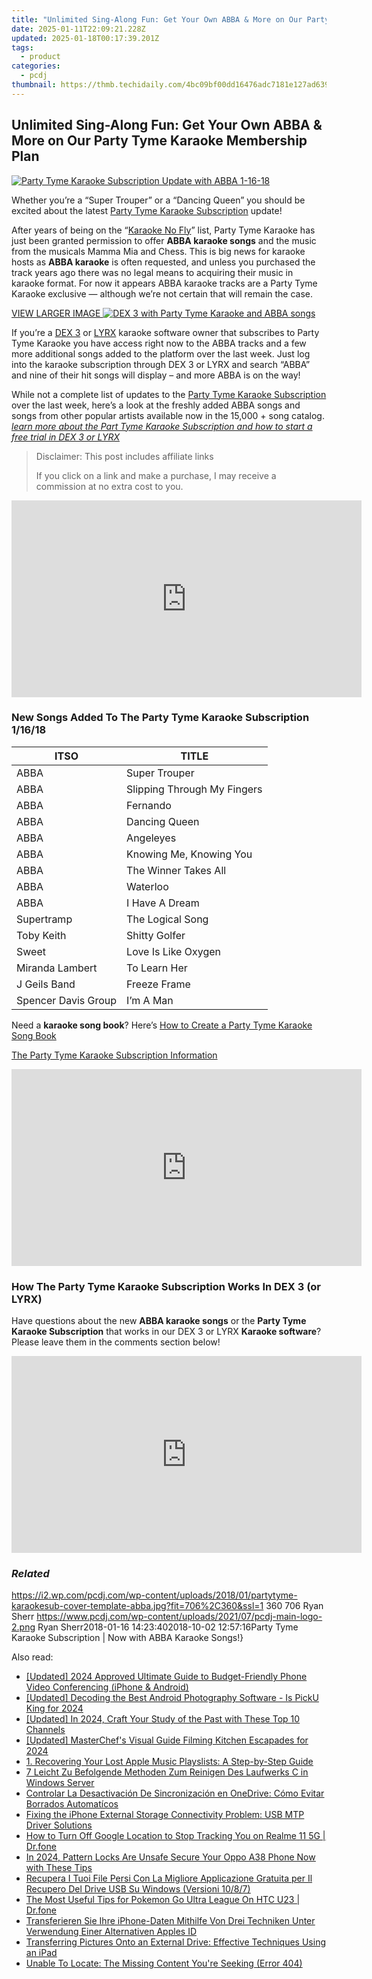 ```yaml
---
title: "Unlimited Sing-Along Fun: Get Your Own ABBA & More on Our Party Tyme Karaoke Membership Plan"
date: 2025-01-11T22:09:21.228Z
updated: 2025-01-18T00:17:39.201Z
tags:
  - product
categories:
  - pcdj
thumbnail: https://thmb.techidaily.com/4bc09bf00dd16476adc7181e127ad6390edb7499dd05b4708d5bc6f8d46016ec.png
---
```


## Unlimited Sing-Along Fun: Get Your Own ABBA & More on Our Party Tyme Karaoke Membership Plan

[![Party Tyme Karaoke Subscription Update with ABBA 1-16-18](https://i2.wp.com/pcdj.com/wp-content/uploads/2018/01/partytyme-karaokesub-cover-template-abba.jpg?resize=706%2C321&ssl=1)](https://i2.wp.com/pcdj.com/wp-content/uploads/2018/01/partytyme-karaokesub-cover-template-abba.jpg?fit=706%2C360&ssl=1 "Party Tyme Karaoke Subscription Update with ABBA 1-16-18")

Whether you’re a “Super Trouper” or a “Dancing Queen” you should be excited about the latest [Party Tyme Karaoke Subscription](https://tools.techidaily.com/pcdj/products/) update!

After years of being on the “[Karaoke No Fly](https://tools.techidaily.com/pcdj/products/)” list, Party Tyme Karaoke has just been granted permission to offer **ABBA karaoke songs** and the music from the musicals Mamma Mia and Chess. This is big news for karaoke hosts as **ABBA karaoke** is often requested, and unless you purchased the track years ago there was no legal means to acquiring their music in karaoke format. For now it appears ABBA karaoke tracks are a Party Tyme Karaoke exclusive — although we’re not certain that will remain the case.

[VIEW LARGER IMAGE ![DEX 3 with Party Tyme Karaoke and ABBA songs](https://i2.wp.com/pcdj.com/wp-content/uploads/2018/01/dex3-w-abbasongs.jpg?fit=300%2C169&ssl=1 "DEX 3 with Party Tyme Karaoke and ABBA songs")](https://i2.wp.com/pcdj.com/wp-content/uploads/2018/01/dex3-w-abbasongs.jpg?fit=1030%2C579&ssl=1)

If you’re a [DEX 3](https://tools.techidaily.com/pcdj/products/) or [LYRX](http://www.lyrxkaraoke.com/) karaoke software owner that subscribes to Party Tyme Karaoke you have access right now to the ABBA tracks and a few more additional songs added to the platform over the last week. Just log into the karaoke subscription through DEX 3 or LYRX and search “ABBA” and nine of their hit songs will display – and more ABBA is on the way!

While not a complete list of updates to the [Party Tyme Karaoke Subscription](https://tools.techidaily.com/pcdj/products/) over the last week, here’s a look at the freshly added ABBA songs and songs from other popular artists available now in the 15,000 + song catalog. _[learn more about the Part Tyme Karaoke Subscription and how to start a free trial in DEX 3 or LYRX](https://tools.techidaily.com/pcdj/products/)_ 

>  Disclaimer: This post includes affiliate links
>
>  If you click on a link and make a purchase, I may receive a commission at no extra cost to you.
>

<!-- affiliate ads begin -->
<iframe width="560" height="315" src="https://www.youtube.com/embed/U_aNKnMTPjo?si=Og_mEt7NP3Fbsg2n" title="YouTube video player" frameborder="0" allow="accelerometer; autoplay; clipboard-write; encrypted-media; gyroscope; picture-in-picture; web-share" referrerpolicy="strict-origin-when-cross-origin" allowfullscreen></iframe>
<!-- affiliate ads end -->

### New Songs Added To The Party Tyme Karaoke Subscription 1/16/18

| ITSO                | TITLE                       |
| ------------------- | --------------------------- |
| ABBA                | Super Trouper               |
| ABBA                | Slipping Through My Fingers |
| ABBA                | Fernando                    |
| ABBA                | Dancing Queen               |
| ABBA                | Angeleyes                   |
| ABBA                | Knowing Me, Knowing You     |
| ABBA                | The Winner Takes All        |
| ABBA                | Waterloo                    |
| ABBA                | I Have A Dream              |
| Supertramp          | The Logical Song            |
| Toby Keith          | Shitty Golfer               |
| Sweet               | Love Is Like Oxygen         |
| Miranda Lambert     | To Learn Her                |
| J Geils Band        | Freeze Frame                |
| Spencer Davis Group | I’m A Man                   |

Need a **karaoke song book**? Here’s [How to Create a Party Tyme Karaoke Song Book](https://tools.techidaily.com/pcdj/products/)

[The Party Tyme Karaoke Subscription Information](https://tools.techidaily.com/pcdj/products/)

<!-- affiliate ads begin -->
<iframe width="560" height="315" src="https://www.youtube.com/embed/ZblaBc-v2vs?si=CKW1gJwXQT2vZJYo" title="YouTube video player" frameborder="0" allow="accelerometer; autoplay; clipboard-write; encrypted-media; gyroscope; picture-in-picture; web-share" referrerpolicy="strict-origin-when-cross-origin" allowfullscreen></iframe>
<!-- affiliate ads end -->

### How The Party Tyme Karaoke Subscription Works In DEX 3 (or LYRX)

Have questions about the new **ABBA karaoke songs** or the **Party Tyme Karaoke Subscription** that works in our DEX 3 or LYRX **Karaoke software**? Please leave them in the comments section below!

<!-- affiliate ads begin -->
<iframe width="560" height="315" src="https://www.youtube.com/embed/3UyJuZYzjt0?si=W87GeyzVKVORAk7S" title="YouTube video player" frameborder="0" allow="accelerometer; autoplay; clipboard-write; encrypted-media; gyroscope; picture-in-picture; web-share" referrerpolicy="strict-origin-when-cross-origin" allowfullscreen></iframe>
<!-- affiliate ads end -->

### _Related_

https://i2.wp.com/pcdj.com/wp-content/uploads/2018/01/partytyme-karaokesub-cover-template-abba.jpg?fit=706%2C360&ssl=1 360 706 Ryan Sherr https://www.pcdj.com/wp-content/uploads/2021/07/pcdj-main-logo-2.png Ryan Sherr2018-01-16 14:23:402018-10-02 12:57:16Party Tyme Karaoke Subscription | Now with ABBA Karaoke Songs!}

<ins class="adsbygoogle"
     style="display:block"
     data-ad-format="autorelaxed"
     data-ad-client="ca-pub-7571918770474297"
     data-ad-slot="1223367746"></ins>

<ins class="adsbygoogle"
     style="display:block"
     data-ad-client="ca-pub-7571918770474297"
     data-ad-slot="8358498916"
     data-ad-format="auto"
     data-full-width-responsive="true"></ins>

<span class="atpl-alsoreadstyle">Also read:</span>
<div><ul>
<li><a href="https://digital-screen-recording.techidaily.com/updated-2024-approved-ultimate-guide-to-budget-friendly-phone-video-conferencing-iphone-and-android/"><u>[Updated] 2024 Approved Ultimate Guide to Budget-Friendly Phone Video Conferencing (iPhone & Android)</u></a></li>
<li><a href="https://fox-links.techidaily.com/updated-decoding-the-best-android-photography-software-is-picku-king-for-2024/"><u>[Updated] Decoding the Best Android Photography Software - Is PickU King for 2024</u></a></li>
<li><a href="https://facebook-record-videos.techidaily.com/updated-in-2024-craft-your-study-of-the-past-with-these-top-10-channels/"><u>[Updated] In 2024, Craft Your Study of the Past with These Top 10 Channels</u></a></li>
<li><a href="https://youtube-web.techidaily.com/ed-masterchefs-visual-guide-filming-kitchen-escapades-for-2024/"><u>[Updated] MasterChef's Visual Guide Filming Kitchen Escapades for 2024</u></a></li>
<li><a href="https://discover-able.techidaily.com/1-recovering-your-lost-apple-music-playslists-a-step-by-step-guide/"><u>1. Recovering Your Lost Apple Music Playslists: A Step-by-Step Guide</u></a></li>
<li><a href="https://discover-able.techidaily.com/7-leicht-zu-befolgende-methoden-zum-reinigen-des-laufwerks-c-in-windows-server/"><u>7 Leicht Zu Befolgende Methoden Zum Reinigen Des Laufwerks C in Windows Server</u></a></li>
<li><a href="https://discover-able.techidaily.com/controlar-la-desactivacion-de-sincronizacion-en-onedrive-como-evitar-borrados-automaticos/"><u>Controlar La Desactivación De Sincronización en OneDrive: Cómo Evitar Borrados Automatícos</u></a></li>
<li><a href="https://driver-error.techidaily.com/fixing-the-iphone-external-storage-connectivity-problem-usb-mtp-driver-solutions/"><u>Fixing the iPhone External Storage Connectivity Problem: USB MTP Driver Solutions</u></a></li>
<li><a href="https://android-location-track.techidaily.com/how-to-turn-off-google-location-to-stop-tracking-you-on-realme-11-5g-drfone-by-drfone-virtual-android/"><u>How to Turn Off Google Location to Stop Tracking You on Realme 11 5G | Dr.fone</u></a></li>
<li><a href="https://android-unlock.techidaily.com/in-2024-pattern-locks-are-unsafe-secure-your-oppo-a38-phone-now-with-these-tips-by-drfone-android/"><u>In 2024, Pattern Locks Are Unsafe Secure Your Oppo A38 Phone Now with These Tips</u></a></li>
<li><a href="https://discover-able.techidaily.com/recupera-i-tuoi-file-persi-con-la-migliore-applicazione-gratuita-per-il-recupero-del-drive-usb-su-windows-versioni-1087/"><u>Recupera I Tuoi File Persi Con La Migliore Applicazione Gratuita per Il Recupero Del Drive USB Su Windows (Versioni 10/8/7)</u></a></li>
<li><a href="https://android-pokemon-go.techidaily.com/the-most-useful-tips-for-pokemon-go-ultra-league-on-htc-u23-drfone-by-drfone-virtual-android/"><u>The Most Useful Tips for Pokemon Go Ultra League On HTC U23 | Dr.fone</u></a></li>
<li><a href="https://discover-able.techidaily.com/transferieren-sie-ihre-iphone-daten-mithilfe-von-drei-techniken-unter-verwendung-einer-alternativen-apples-id/"><u>Transferieren Sie Ihre iPhone-Daten Mithilfe Von Drei Techniken Unter Verwendung Einer Alternativen Apples ID</u></a></li>
<li><a href="https://discover-able.techidaily.com/transferring-pictures-onto-an-external-drive-effective-techniques-using-an-ipad/"><u>Transferring Pictures Onto an External Drive: Effective Techniques Using an iPad</u></a></li>
<li><a href="https://discover-able.techidaily.com/unable-to-locate-the-missing-content-youre-seeking-error-404/"><u>Unable To Locate: The Missing Content You're Seeking (Error 404)</u></a></li>
</ul></div>

